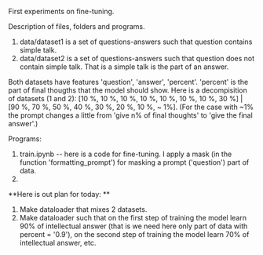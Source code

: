 First experiments on fine-tuning. 

Description of files, folders and programs. 

1. data/dataset1 is a set of questions-answers such that question contains simple talk.
2. data/dataset2 is a set of questions-answers such that question does not contain simple talk. That is a simple talk is the part of an answer.

Both datasets have features 'question', 'answer', 'percent'. 'percent' is the part of final thougths that the model should show. Here is a decompisition of datasets (1 and 2):
[10 %, 10 %, 10 %, 10 %, 10 %, 10 %, 10 %, 30 %] | [90 %, 70 %, 50 %, 40 %, 30 %, 20 %, 10 %, ~ 1%]. (For the case with ~1% the prompt changes a little from 'give n% of final thoughts' to 'give the final answer'.) 

Programs: 

1. train.ipynb -- here is a code for fine-tuning. I apply a mask (in the function 'formatting_prompt') for masking a prompt ('question') part of data.
2. 

**Here is out plan for today: **
1. Make dataloader that mixes 2 datasets.
2. Make dataloader such that on the first step of training the model learn 90% of intellectual answer (that is we need here only part of data with percent = '0.9'), on the second step of training the model learn 70% of intellectual answer, etc. 


